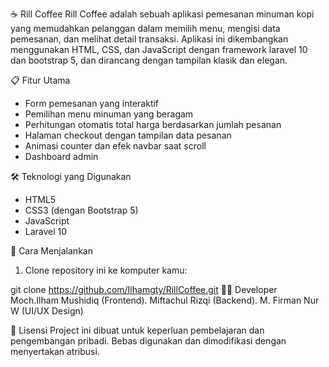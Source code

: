 ☕ Rill Coffee
Rill Coffee adalah sebuah aplikasi pemesanan minuman kopi yang memudahkan pelanggan dalam memilih menu, mengisi data pemesanan, dan melihat detail transaksi. Aplikasi ini dikembangkan menggunakan HTML, CSS, dan JavaScript dengan framework laravel 10 dan bootstrap 5, dan dirancang dengan tampilan klasik dan elegan.

📋 Fitur Utama
- Form pemesanan yang interaktif
- Pemilihan menu minuman yang beragam
- Perhitungan otomatis total harga berdasarkan jumlah pesanan
- Halaman checkout dengan tampilan data pesanan
- Animasi counter dan efek navbar saat scroll
- Dashboard admin

🛠️ Teknologi yang Digunakan
- HTML5
- CSS3 (dengan Bootstrap 5)
- JavaScript
- Laravel 10

🚀 Cara Menjalankan
1. Clone repository ini ke komputer kamu:

git clone https://github.com/Ilhamgty/RillCoffee.git
👨‍💻 Developer
Moch.Ilham Mushidiq (Frontend).
Miftachul Rizqi (Backend).
M. Firman Nur W (UI/UX Design)

📄 Lisensi
Project ini dibuat untuk keperluan pembelajaran dan pengembangan pribadi.
Bebas digunakan dan dimodifikasi dengan menyertakan atribusi.
